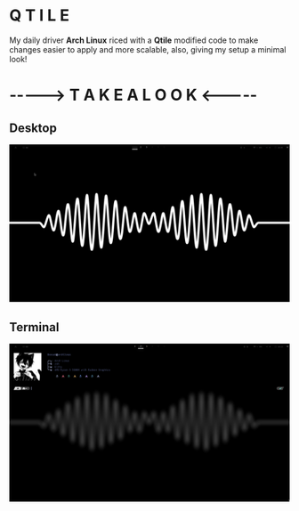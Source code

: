 # Q T I L E

My daily driver **Arch Linux** riced with a **Qtile** modified code to make changes easier to apply and more scalable, also, giving my setup a minimal look! 

# -----> T A K E  A  L O O K <-----

## Desktop

![](img/image.png)

## Terminal

![](img/image2.png)

